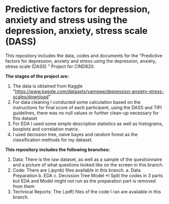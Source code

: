 # Predictive factors for depression, anxiety and stress using the depression, anxiety, stress scale (DASS) 

This repository includes the data, codes and documents for the "Predictive factors for depression, anxiety and stress using the depression, anxiety, stress scale (DASS) " Project for CIND820. 

**The stages of the project are:**

1. The data is obtained from Kaggle "https://www.kaggle.com/datasets/yamqwe/depression-anxiety-stress-scales/download" 
2. For data cleaning I conducted some calculation based on the instructions for final score of each participent, using the DASS and TIPI guidelines, there was no null values or further clean-up necessary for this dataset
3. For EDA I used some simple descriptive statistics as well as histograms, boxplots and correlation matrix.
4. I used decission tree, naive bayes and random forest as the classification methods for my dataset.


**This repository includes the following branches:**

1. Data: There is the raw dataset, as well as a sample of the questionnaire and a picture of what questions looked like on the screen in this branch.
2. Code: There are (.ipynb) files available in this branch. 
  a. Data Preparation
  b. EDA
  c. Decission Tree Model
  *I Split the codes in 3 parts but EDA and Model might not run as the preparation part is removed from them
3. Technical Reports: The (.pdf) files of the code I ran are available in this branch. 
